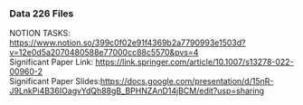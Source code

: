 ### Data 226 Files
NOTION TASKS: https://www.notion.so/399c0f02e91f4369b2a7790993e1503d?v=12e0d5a2070480588e77000cc88c5570&pvs=4  
Significant Paper Link: https://link.springer.com/article/10.1007/s13278-022-00960-2  
Significant Paper Slides:https://docs.google.com/presentation/d/15nR-J9LnkPi4B36IOagvYdQh88gB_BPHNZAnD14jBCM/edit?usp=sharing  
